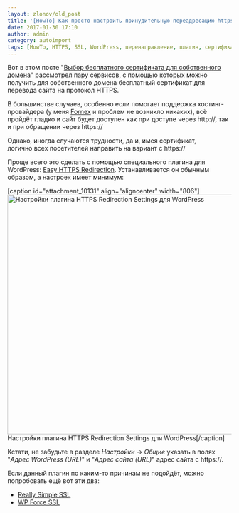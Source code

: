 ```yaml
---
layout: zlonov/old_post
title: '[HowTo] Как просто настроить принудительную переадресацию https на сайте с WordPress?'
date: 2017-01-30 17:10
author: admin
category: autoimport
tags: [HowTo, HTTPS, SSL, WordPress, перенаправление, плагин, сертификат]
---
```

Вот в этом посте "<a href="https://zlonov.ru/2017/01/free-certificate/">Выбор бесплатного сертификата для собственного домена</a>" рассмотрел пару сервисов, с помощью которых можно получить для собственного домена бесплатный сертификат для перевода сайта на протокол HTTPS.

В большинстве случаев, особенно если помогает поддержка хостинг-провайдера (у меня <a href="https://fornex.com/?server=18987">Fornex</a> и проблем не возникло никаких), всё пройдёт гладко и сайт будет доступен как при доступе через http://, так и при обращении через https://

Однако, иногда случаются трудности, да и, имея сертификат, логично всех посетителей направить на вариант с https://

Проще всего это сделать с помощью специального плагина для WordPress: <a href="https://ru.wordpress.org/plugins/https-redirection/">Easy HTTPS Redirection</a>. Устанавливается он обычным образом, а настроек имеет минимум:

[caption id="attachment_10131" align="aligncenter" width="806"]<a href="/assets/uploads/Настройки-плагина-HTTPS-Redirection-Settings-для-WordPress.jpg"><img class="size-full wp-image-10131" src="/assets/uploads/Настройки-плагина-HTTPS-Redirection-Settings-для-WordPress.jpg" alt="Настройки плагина HTTPS Redirection Settings для WordPress" width="806" height="537" /></a> Настройки плагина HTTPS Redirection Settings для WordPress[/caption]

Кстати, не забудьте в разделе <em>Настройки</em> -&gt; <em>Общие</em> указать в полях "<em>Адрес WordPress (URL)</em>" и "<em>Адрес сайта (URL)</em>" адрес сайта с https://.

Если данный плагин по каким-то причинам не подойдёт, можно попробовать ещё вот эти два:

<ul>
    <li><a href="https://ru.wordpress.org/plugins/really-simple-ssl/">Really Simple SSL</a></li>
    <li><a href="https://ru.wordpress.org/plugins/wp-force-ssl/">WP Force SSL</a></li>
</ul>

